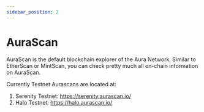 ```yaml
---
sidebar_position: 2
---
```


# AuraScan

AuraScan is the default blockchain explorer of the Aura Network. Similar to EtherScan or MintScan, you can check pretty much all on-chain information on AuraScan.

Currently Testnet Aurascans are located at:

1. Serenity Testnet: https://serenity.aurascan.io/
2. Halo Testnet: https://halo.aurascan.io/